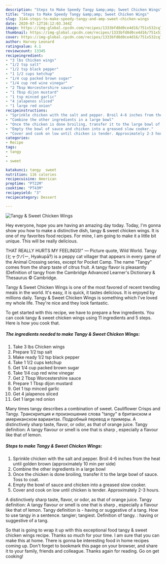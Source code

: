 ```yaml
---
description: "Steps to Make Speedy Tangy &amp;amp; Sweet Chicken Wings"
title: "Steps to Make Speedy Tangy &amp;amp; Sweet Chicken Wings"
slug: 3144-steps-to-make-speedy-tangy-and-amp-sweet-chicken-wings
date: 2020-07-12T16:12:03.344Z
image: https://img-global.cpcdn.com/recipes/1333bfd8d0ce4d16/751x532cq70/tangy-sweet-chicken-wings-recipe-main-photo.jpg
thumbnail: https://img-global.cpcdn.com/recipes/1333bfd8d0ce4d16/751x532cq70/tangy-sweet-chicken-wings-recipe-main-photo.jpg
cover: https://img-global.cpcdn.com/recipes/1333bfd8d0ce4d16/751x532cq70/tangy-sweet-chicken-wings-recipe-main-photo.jpg
author: Harvey Leonard
ratingvalue: 4.1
reviewcount: 13345
recipeingredient:
- "3 lbs Chicken wings"
- "1/2 tsp salt"
- "1/2 tsp black pepper"
- "1 1/2 cups ketchup"
- "1/4 cup packed brown sugar"
- "1/4 cup red wine vinegar"
- "2 Tbsp Worcestershire sauce"
- "1 Tbsp dijon mustard"
- "1 tsp minced garlic"
- "4 jalapenos sliced"
- "1 large red onion"
recipeinstructions:
- "Sprinkle chicken with the salt and pepper. Broil 4-6 inches from the heat until golden brown (approximately 10 min per side)"
- "Combine the other ingredients in a large bowl"
- "Once the chicken is done broiling, transfer it to the large bowl of sauce. Toss to coat."
- "Empty the bowl of sauce and chicken into a greased slow cooker."
- "Cover and cook on low until chicken is tender. Approximately 2-3 hours."
categories:
- Recipe
tags:
- tangy
- 
- sweet

katakunci: tangy  sweet 
nutrition: 116 calories
recipecuisine: American
preptime: "PT22M"
cooktime: "PT43M"
recipeyield: "3"
recipecategory: Dessert

---
```



![Tangy &amp; Sweet Chicken Wings](https://img-global.cpcdn.com/recipes/1333bfd8d0ce4d16/751x532cq70/tangy-sweet-chicken-wings-recipe-main-photo.jpg)

Hey everyone, hope you are having an amazing day today. Today, I'm gonna show you how to make a distinctive dish, tangy &amp; sweet chicken wings. It is one of my favorites food recipes. For mine, I am going to make it a little bit unique. This will be really delicious.

THAT REALLY HURTS MY FEELINGS!&#34; ― Picture quote, Wild World. Tangy (ヒャクパー, Hyakupā?) is a peppy cat villager that appears in every game of the Animal Crossing series, except for Pocket Camp. The name &#34;Tangy&#34; comes from the sharp taste of citrus fruit. A tangy flavor is pleasantly (Definition of tangy from the Cambridge Advanced Learner&#39;s Dictionary &amp; Thesaurus © Cambridge.

Tangy &amp; Sweet Chicken Wings is one of the most favored of recent trending meals in the world. It's easy, it is quick, it tastes delicious. It is enjoyed by millions daily. Tangy &amp; Sweet Chicken Wings is something which I've loved my whole life. They're nice and they look fantastic.


To get started with this recipe, we have to prepare a few ingredients. You can cook tangy &amp; sweet chicken wings using 11 ingredients and 5 steps. Here is how you cook that.

<!--inarticleads1-->

##### The ingredients needed to make Tangy &amp; Sweet Chicken Wings:

1. Take 3 lbs Chicken wings
1. Prepare 1/2 tsp salt
1. Make ready 1/2 tsp black pepper
1. Take 1 1/2 cups ketchup
1. Get 1/4 cup packed brown sugar
1. Take 1/4 cup red wine vinegar
1. Get 2 Tbsp Worcestershire sauce
1. Prepare 1 Tbsp dijon mustard
1. Get 1 tsp minced garlic
1. Get 4 jalapenos sliced
1. Get 1 large red onion


Many times tangy describes a combination of sweet. Cauliflower Crisps and Tangy. Транскрипция и произношение слова &#34;tangy&#34; в британском и американском вариантах. Подробный перевод и примеры. A distinctively sharp taste, flavor, or odor, as that of orange juice. Tangy definition: A tangy flavour or smell is one that is sharp , especially a flavour like that of lemon. 

<!--inarticleads2-->

##### Steps to make Tangy &amp; Sweet Chicken Wings:

1. Sprinkle chicken with the salt and pepper. Broil 4-6 inches from the heat until golden brown (approximately 10 min per side)
1. Combine the other ingredients in a large bowl
1. Once the chicken is done broiling, transfer it to the large bowl of sauce. Toss to coat.
1. Empty the bowl of sauce and chicken into a greased slow cooker.
1. Cover and cook on low until chicken is tender. Approximately 2-3 hours.


A distinctively sharp taste, flavor, or odor, as that of orange juice. Tangy definition: A tangy flavour or smell is one that is sharp , especially a flavour like that of lemon. Tangy definition is - having or suggestive of a tang. How to use tangy in a sentence. tangier; tangiest. Definition of tangy. : having or suggestive of a tang. 

So that is going to wrap it up with this exceptional food tangy &amp; sweet chicken wings recipe. Thanks so much for your time. I am sure that you can make this at home. There is gonna be interesting food in home recipes coming up. Don't forget to bookmark this page on your browser, and share it to your family, friends and colleague. Thanks again for reading. Go on get cooking!
